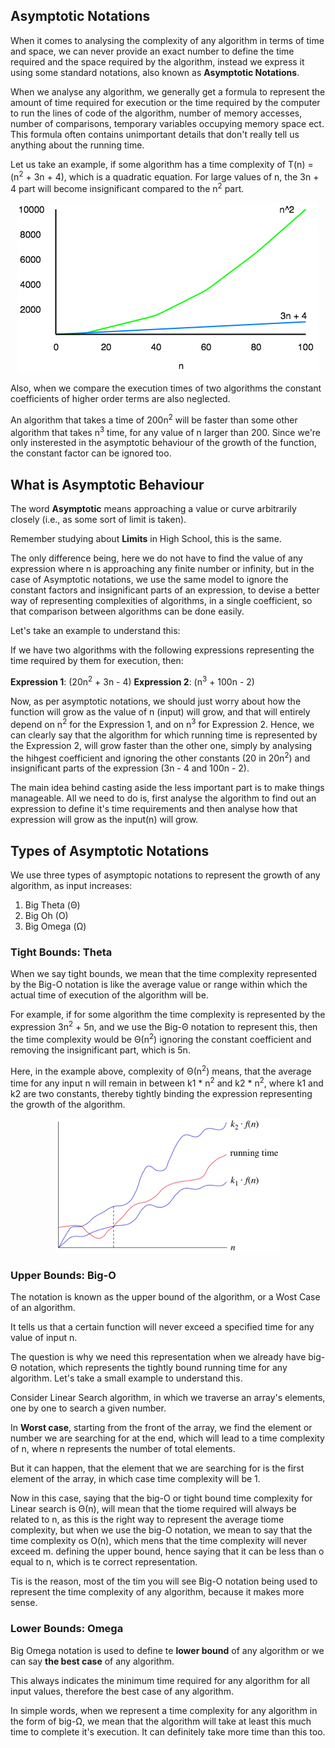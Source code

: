 
## Asymptotic Notations

When it comes to analysing the complexity of any algorithm in terms of time and space, we can never provide an exact number to define the time required and the space required by the algorithm, instead we express it using some standard notations, also known as **Asymptotic Notations**.

When we analyse any algorithm, we generally get a formula to represent the amount of time required for execution or the time required by the computer to run the lines of code of the algorithm, number of memory accesses, number of comparisons, temporary variables occupying memory space ect. This formula often contains unimportant details that don't really tell us anything about the running time. 

Let us take an example, if some algorithm has a time complexity of T(n) = (n<sup>2</sup> + 3n + 4), which is a quadratic equation. For large values of n, the 3n + 4 part will become insignificant compared to the n<sup>2</sup> part.

<p align="center">
  <img src="https://github.com/Darius0852/Data-Structures-and-Algorithms/blob/main/Images/aysmptotic-notation-1.webp" />
</p>

Also, when we compare the execution times of two algorithms the constant coefficients of higher order terms are also neglected.

An algorithm that takes a time of 200n<sup>2</sup> will be faster than some other algorithm that takes n<sup>3</sup> time, for any value of n larger than 200. Since we're only insterested in the asymptotic behaviour of the growth of the function, the constant factor can be ignored too. 

## What is Asymptotic Behaviour

The word **Asymptotic** means approaching a value or curve arbitrarily closely (i.e., as some sort of limit is taken).

Remember studying about **Limits** in High School, this is the same. 

The only difference being, here we do not have to find the value of any expression where n is approaching any finite number or infinity, but in the case of Asymptotic notations, we use the same model to ignore the constant factors and insignificant parts of an expression, to devise a better way of representing complexities of algorithms, in a single coefficient, so that comparison between algorithms can be done easily. 

Let's take an example to understand this:

If we have two algorithms with the following expressions representing the time required by them for execution, then:

**Expression 1**: (20n<sup>2</sup> + 3n - 4)
**Expression 2**: (n<sup>3</sup> + 100n - 2)

Now, as per asymptotic notations, we should just worry about how the function will grow as the value of n (input) will grow, and that will entirely depend on n<sup>2</sup> for the Expression 1, and on n<sup>3</sup> for Expression 2. Hence, we can clearly say that the algorithm for which running time is represented by the Expression 2, will grow faster than the other one, simply by analysing the hihgest coefficient and ignoring the other constants (20 in 20n<sup>2</sup>) and insignificant parts of the expression (3n - 4 and 100n - 2).

The main idea behind casting aside the less important part is to make things manageable. All we need to do is, first analyse the algorithm to find out an expression to define it's time requirements and then analyse how that expression will grow as the input(n) will grow.

## Types of Asymptotic Notations

We use three types of asymptopic notations to represent the growth of any algorithm, as input increases:

1) Big Theta (Θ)
2) Big Oh (O)
3) Big Omega (Ω)

### Tight Bounds: Theta 

When we say tight bounds, we mean that the time complexity represented by the Big-O notation is like the average value or range within which the actual time of execution of the algorithm will be. 

For example, if for some algorithm the time complexity is represented by the expression 3n<sup>2</sup> + 5n, and we use the Big-Θ notation to represent this, then the time complexity would be Θ(n<sup>2</sup>) ignoring the constant coefficient and removing the insignificant part, which is 5n. 

Here, in the example above, complexity of Θ(n<sup>2</sup>) means, that the average time for any input n will remain in between k1 * n<sup>2</sup> and k2 * n<sup>2</sup>, where k1 and k2 are two constants, thereby tightly binding the expression representing the growth of the algorithm. 

<p align="center">
  <img src="https://github.com/Darius0852/Data-Structures-and-Algorithms/blob/main/Images/big-theta.png" />
</p>

### Upper Bounds: Big-O

The notation is known as the upper bound of the algorithm, or a Wost Case of an algorithm.

It tells us that a certain function will never exceed a specified time for any value of input n.

The question is why we need this representation when we already have big-Θ notation, which represents the tightly bound running time for any algorithm. Let's take a small example to understand this.

Consider Linear Search algorithm, in which we traverse an array's elements, one by one to search a given number.

In **Worst case**, starting from the front of the array, we find the element or number we are searching for at the end, which will lead to a time complexity of n, where n represents the number of total elements. 

But it can happen, that the element that we are searching for is the first element of the array, in which case time complexity will be 1.

Now in this case, saying that the big-O or tight bound time complexity for Linear search is Θ(n), will mean that the tiome required will always be related to n, as this is the right way to represent the average tiome complexity, but when we use the big-O notation, we mean to say that the time complexity os O(n), which mens that the time complexity will never exceed m. defining the upper bound, hence saying that it can be less than o equal to n, which is te correct representation.

Tis is the reason, most of the tim you will see Big-O notation being used to represent the time complexity of any algorithm, because it makes more sense.

### Lower Bounds: Omega

Big Omega notation is used to define te **lower bound** of any algorithm or we can say **the best case** of any algorithm.

This always indicates the minimum time required for any algorithm for all input values, therefore the best case of any algorithm.

In simple words, when we represent a time complexity for any algorithm in the form of big-Ω, we mean that the algorithm will take at least this much time to complete it's execution. It can definitely take more time than this too. 

